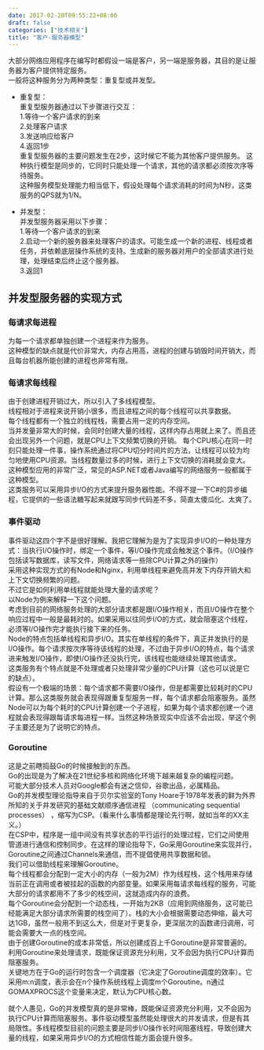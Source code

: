```yaml
---
date: 2017-02-20T09:55:22+08:00
draft: false
categories: ["技术相关"]
title: "客户-服务器模型"
---
```


大部分网络应用程序在编写时都假设一端是客户，另一端是服务器，其目的是让服务器为客户提供特定服务。  
一般将这种服务分为两种类型：重复型或并发型。  

- 重复型：  
重复型服务器通过以下步骤进行交互：  
1.等待一个客户请求的到来  
2.处理客户请求  
3.发送响应给客户  
4.返回1步  
重复型服务器的主要问题发生在2步，这时候它不能为其他客户提供服务。 
这种执行模型是同步的，它同时只能处理一个请求，其他的请求都必须按次序等待服务。  
这种服务模型处理能力相当低下，假设处理每个请求消耗的时间为N秒，这类服务的QPS就为1/N。

- 并发型：  
并发型服务器采用以下步骤：  
1.等待一个客户请求的到来  
2.启动一个新的服务器来处理客户的请求。可能生成一个新的进程、线程或者任务，并依赖底层操作系统的支持。生成新的服务器对用户的全部请求进行处理，处理结束后终止这个服务器。  
3.返回1  

## 并发型服务器的实现方式

### 每请求每进程  
为每一个请求都单独创建一个进程来作为服务。  
这种模型的缺点就是代价非常大，内存占用高，进程的创建与销毁时间开销大，而且每台机器所能创建的进程也非常有限。

### 每请求每线程
由于创建进程开销过大，所以引入了多线程模型。  
线程相对于进程来说开销小很多，而且进程之间的每个线程可以共享数据。  
每个线程都有一个独立的线程栈，需要占用一定的内存空间。  
当并发量非常大的时候，会同时创建大量的线程，这样内存占用就上来了。而且还会出现另外一个问题，就是CPU上下文频繁切换的开销。
每个CPU核心在同一时刻只能处理一件事，操作系统通过将CPU切分时间片的方法，让线程可以较为均匀地使用CPU资源。当线程数量过多的时候，进行上下文切换的消耗就会变大。  
这种模型应用的非常广泛，常见的ASP.NET或者Java编写的网络服务一般都属于这种模型。  
这类服务可以采用异步I/O的方式来提升服务器性能。不得不提一下C#的异步编程，它提供的一些语法糖写起来就跟写同步代码差不多，简直太傻瓜化、太爽了。

### 事件驱动
事件驱动这四个字不是很好理解。我把它理解为是为了实现异步I/O的一种处理方式：当执行I/O操作时，绑定一个事件，等I/O操作完成会触发这个事件。（I/O操作包括读写数据库，读写文件，网络请求等一些除CPU计算之外的操作）  
采用这种实现方式的有Node和Nginx，利用单线程来避免高并发下内存开销大和上下文切换频繁的问题。  
不过它是如何利用单线程就能处理大量的请求呢？  
以Node为例来解释一下这个问题。  
考虑到目前的网络服务处理的大部分请求都是跟I/O操作相关，而且I/O操作在整个响应过程中一般是最耗时的。如果采用以往同步I/O的方式，就会阻塞这个线程，必须等I/O操作完才能执行接下来的任务。  
Node的特点包括单线程和异步I/O。其实在单线程的条件下，真正并发执行的是I/O操作。每个请求按次序等待该线程的处理，不过由于异步I/O的特点，每个请求进来触发I/O操作，即使I/O操作还没执行完，该线程也能继续处理其他请求。  
这类服务有个特点就是不处理或者只处理非常少量的CPU计算（这也可以说是它的缺点）。  
假设有一个极端的场景：每个请求都不需要I/O操作，但是都需要比较耗时的CPU计算。那么这类服务就会表现得跟重复型服务一样，每个请求都会阻塞服务。虽然Node可以为每个耗时的CPU计算创建一个子进程，如果为每个请求都创建一个进程就会表现得跟每请求每进程一样。当然这种场景现实中应该不会出现，举这个例子主要还是为了说明它的特点。

### Goroutine
这是之前瞎捣鼓Go的时候接触到的东西。  
Go的出现是为了解决在21世纪多核和网络化环境下越来越复杂的编程问题。  
可能大部分技术人员对Google都会有迷之信仰，谷歌出品，必属精品。  
Go的并发模型理论指导来自于贝尔实验室的Tony Hoare于1978年发表的鲜为外界所知的关于并发研究的基础文献顺序通信进程 （communicating sequential processes） ，缩写为CSP。（看来什么事情都是理论先行啊，就如当年的XX主义。）  
在CSP中，程序是一组中间没有共享状态的平行运行的处理过程，它们之间使用管道进行通信和控制同步。在这样的理论指导下，Go采用Goroutine来实现并行，Goroutine之间通过Channels来通信，而不提倡使用共享数据和锁。  
我们可以借助线程来理解Goroutine。  
每个线程都会分配到一定大小的内存（一般为2M）作为线程栈，这个栈用来存储当前正在调用或者被挂起的函数的内部变量。如果采用每请求每线程的服务，可能大部分的请求都用不了多少的栈空间，这就造成内存的浪费。    
每个Goroutine会分配到一个动态栈，一开始为2KB（应用到网络服务，这可能已经能满足大部分请求所需要的栈空间了）。栈的大小会根据需要动态伸缩，最大可达1GB，虽然一般用不到这么大，但是对于更复杂，更深层次的函数递归调用，可能会需要大一点的栈空间。  
由于创建Goroutine的成本非常低，所以创建成百上千Goroutine是非常普遍的。利用Goroutine来处理请求，既能保证资源充分利用，又不会因为执行CPU计算而阻塞服务。  
关键地方在于Go的运行时包含一个调度器（它决定了Goroutine调度的效率）。它采用m:n调度，表示会在n个操作系统线程上调度m个Goroutine。n通过GOMAXPROCS这个变量来决定，默认为CPU核心数。

就个人愚见，Go的并发模型真的是非常棒，既能保证资源充分利用，又不会因为执行CPU计算而阻塞服务。事件驱动模型虽然能处理很大的并发请求，但是有其局限性。多线程模型目前的问题主要是同步I/O操作长时间阻塞线程，导致创建大量的线程，如果采用异步I/O的方式相信性能方面会提升很多。